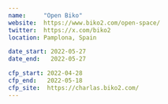 ```yaml
---
name:     "Open Biko"
website:  https://www.biko2.com/open-space/
twitter:  https://x.com/biko2
location: Pamplona, Spain

date_start: 2022-05-27
date_end:   2022-05-27

cfp_start: 2022-04-28
cfp_end:   2022-05-18
cfp_site:  https://charlas.biko2.com/
---
```

